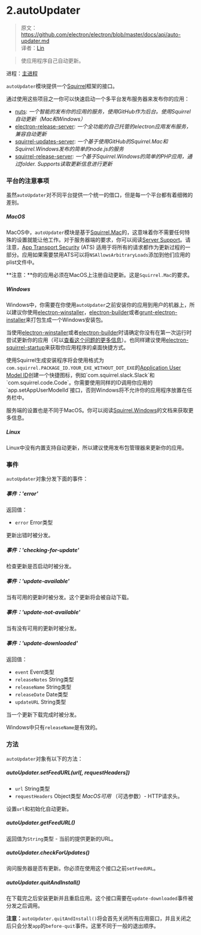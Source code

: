 # 2.autoUpdater

> 原文：https://github.com/electron/electron/blob/master/docs/api/auto-updater.md   
译者：[Lin](https://github.com/ShmilyLin)   


> 使应用程序自己自动更新。   

进程：[主进程](https://github.com/electron/electron/blob/master/docs/glossary.md#main-process)   


`autoUpdater`模块提供一个[Squirrel](https://github.com/Squirrel)框架的接口。   

通过使用这些项目之一你可以快速启动一个多平台发布服务器来发布你的应用：   

 * [nuts](https://github.com/GitbookIO/nuts): *一个智能的发布你的应用的服务，使用GitHub作为后台。使用Squirrel自动更新（Mac和Windows）*   
 * [electron-release-server](https://github.com/ArekSredzki/electron-release-server): *一个全功能的自己托管的electron应用发布服务，兼容自动更新*   
 * [squirrel-updates-server](https://github.com/Aluxian/squirrel-updates-server): *一个基于使用GitHub的Squirrel.Mac和Squirrel.Windows发布的简单的node.js的服务*   
 * [squirrel-release-server](https://github.com/Arcath/squirrel-release-server): *一个基于Squirrel.Windows的简单的PHP应用，通过folder. Supports读取更新信息进行更新*

### 平台的注意事项   

虽然`autoUpdater`对不同平台提供一个统一的借口，但是每一个平台都有着细微的差别。   

##### MacOS   

MacOS中，`autoUpdater`模块是基于[Squirrel.Mac](https://github.com/Squirrel/Squirrel.Mac)的，这意味着你不需要任何特殊的设置就能让他工作。对于服务器端的要求，你可以阅读[Server Support](https://github.com/Squirrel/Squirrel.Mac#server-support)。请注意，[App Transport Security](https://developer.apple.com/library/content/documentation/General/Reference/InfoPlistKeyReference/Articles/CocoaKeys.html#//apple_ref/doc/uid/TP40009251-SW35) (ATS) 适用于将所有的请求都作为更新过程的一部分。应用如果需要禁用ATS可以将`NSAllowsArbitraryLoads`添加到他们应用的plist文件中。   

**注意：**你的应用必须在MacOS上注册自动更新。这是`Squirrel.Mac`的要求。   

##### Windows   

Windows中，你需要在你使用`autoUpdater`之前安装你的应用到用户的机器上，所以建议你使用[electron-winstaller](https://github.com/electron/windows-installer)，[electron-builder](https://github.com/electron-userland/electron-builder)或者[grunt-electron-installer](https://github.com/electron/grunt-electron-installer)来打包生成一个Windows安装包。   

当使用[electron-winstaller]()或者[electron-builder]()时请确定你没有在第一次运行时尝试更新你的应用（可以[查看这个问题的更多信息](https://github.com/electron/electron/issues/7155)）。也同样建议使用[electron-squirrel-startup](https://github.com/mongodb-js/electron-squirrel-startup)来获取你应用程序的桌面快捷方式。   

使用Squirrel生成安装程序将会使用格式为`com.squirrel.PACKAGE_ID.YOUR_EXE_WITHOUT_DOT_EXE`的[Application User Model ID](https://msdn.microsoft.com/en-us/library/windows/desktop/dd378459(v=vs.85).aspx)创建一个快捷图标，例如`com.squirrel.slack.Slack`和`com.squirrel.code.Code`。你需要使用同样的ID调用你应用的`app.setAppUserModelId`接口，否则Windows将不允许你的应用程序放置在任务栏中。   

服务端的设置也是不同于MacOS。你可以阅读[Squirrel.Windows](https://github.com/Squirrel/Squirrel.Windows)的文档来获取更多信息。   

##### Linux   

Linux中没有内置支持自动更新，所以建议使用发布包管理器来更新你的应用。   

### 事件   

`autoUpdater`对象分发下面的事件：

##### 事件：'error'   

返回值：

 * `error` Error类型

更新出错时被分发。   

##### 事件：'checking-for-update'   

检查更新是否启动时被分发。

##### 事件：'update-available'   

当有可用的更新时被分发。这个更新将会被自动下载。

##### 事件：'update-not-available'   

当有没有可用的更新时被分发。

##### 事件：'update-downloaded'   

返回值：   

 * `event` Event类型
 * `releaseNotes` String类型
 * `releaseName` String类型
 * `releaseDate` Date类型
 * `updateURL` String类型

当一个更新下载完成时被分发。

Windows中只有`releaseName`是有效的。

### 方法   

`autoUpdater`对象有以下的方法：

##### autoUpdater.setFeedURL(url[, requestHeaders])   

 * `url` String类型
 * `requestHeaders` Object类型 *MacOS可用* （可选参数）- HTTP请求头。

设置`url`和初始化自动更新。    

##### autoUpdater.getFeedURL()   

返回值为`String`类型 - 当前的提供更新的URL。   

##### autoUpdater.checkForUpdates()   

询问服务器是否有更新。你必须在使用这个接口之前`setFeedURL`。

##### autoUpdater.quitAndInstall()

在下载完之后安装更新并且重启应用。这个接口需要在`update-downloaded`事件被分发之后调用。

**注意：**`autoUpdater.quitAndInstall()`将会首先关闭所有应用窗口，并且关闭之后只会分发`app`的`before-quit`事件。这里不同于一般的退出顺序。
